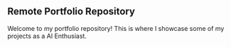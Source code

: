 ## Remote Portfolio Repository

Welcome to my portfolio repository! This is where I showcase some of my projects as a AI Enthusiast. 

